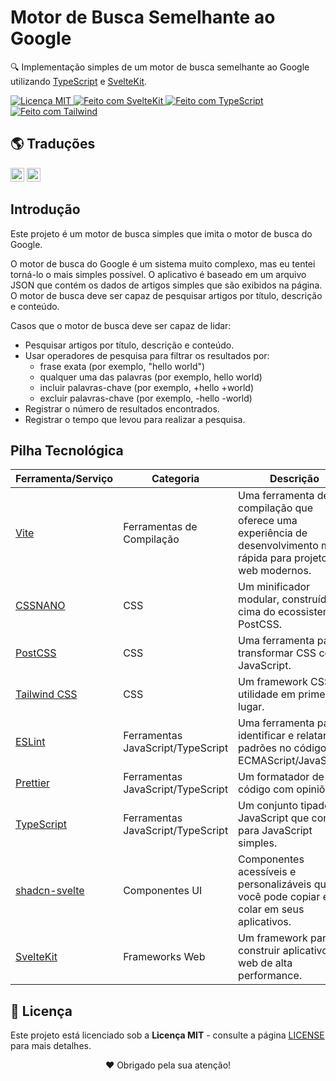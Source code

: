 # Motor de Busca Semelhante ao Google

🔍 Implementação simples de um motor de busca semelhante ao Google utilizando [TypeScript](https://www.typescriptlang.org/) e [SvelteKit](https://kit.svelte.dev/).

<p align="left">
  <a href="/LICENSE" title="Exibir a Licença MIT">
    <img src="https://img.shields.io/badge/License-MIT-blue.svg?style=for-the-badge" alt="Licença MIT">
  </a>
  <a href="https://kit.svelte.dev" title="Abrir o Site do SvelteKit">
    <img src="https://img.shields.io/badge/SvelteKit-4A4A55?style=for-the-badge&logo=svelte&logoColor=FF3E00" alt="Feito com SvelteKit" />
  </a>
  <a href="https://www.typescriptlang.org/docs" title="Abrir o Site do TypeScript">
    <img src="https://img.shields.io/badge/TypeScript-007ACC?style=for-the-badge&logo=typescript&logoColor=white" alt="Feito com TypeScript" />
  </a>
  <a href="https://tailwindcss.com" title="Abrir o Site do Tailwind">
    <img src="https://img.shields.io/badge/Tailwind-38B2AC?style=for-the-badge&logo=tailwind-css&logoColor=white" alt="Feito com Tailwind" />
  </a>
</p>

## 🌎 Traduções

<kbd>[<img title="English" alt="English" src="https://flagicons.lipis.dev/flags/4x3/us.svg" width="22">](/static/docs/translations/README.en.md)</kbd>
<kbd>[<img title="Português Brasileiro" alt="Português Brasileiro" src="https://flagicons.lipis.dev/flags/4x3/br.svg" width="22">](/static/docs/translations/README.pt.md)</kbd>

## Introdução

Este projeto é um motor de busca simples que imita o motor de busca do Google.

O motor de busca do Google é um sistema muito complexo, mas eu tentei torná-lo o mais simples possível. O aplicativo é baseado em um arquivo JSON que contém os dados de artigos simples que são exibidos na página. O motor de busca deve ser capaz de pesquisar artigos por título, descrição e conteúdo.

Casos que o motor de busca deve ser capaz de lidar:

- Pesquisar artigos por título, descrição e conteúdo.
- Usar operadores de pesquisa para filtrar os resultados por:
  - frase exata (por exemplo, "hello world")
  - qualquer uma das palavras (por exemplo, hello world)
  - incluir palavras-chave (por exemplo, +hello +world)
  - excluir palavras-chave (por exemplo, -hello -world)
- Registrar o número de resultados encontrados.
- Registrar o tempo que levou para realizar a pesquisa.

## Pilha Tecnológica

| Ferramenta/Serviço                              | Categoria                         | Descrição                                                                                                           |
| ----------------------------------------------- | --------------------------------- | ------------------------------------------------------------------------------------------------------------------- |
| [Vite](https://vitejs.dev/)                     | Ferramentas de Compilação         | Uma ferramenta de compilação que oferece uma experiência de desenvolvimento mais rápida para projetos web modernos. |
| [CSSNANO](https://cssnano.co/)                  | CSS                               | Um minificador modular, construído em cima do ecossistema PostCSS.                                                  |
| [PostCSS](https://postcss.org)                  | CSS                               | Uma ferramenta para transformar CSS com JavaScript.                                                                 |
| [Tailwind CSS](https://tailwindcss.com/)        | CSS                               | Um framework CSS de utilidade em primeiro lugar.                                                                    |
| [ESLint](https://eslint.org/)                   | Ferramentas JavaScript/TypeScript | Uma ferramenta para identificar e relatar padrões no código ECMAScript/JavaScript.                                  |
| [Prettier](https://prettier.io/)                | Ferramentas JavaScript/TypeScript | Um formatador de código com opiniões.                                                                               |
| [TypeScript](https://www.typescriptlang.org/)   | Ferramentas JavaScript/TypeScript | Um conjunto tipado de JavaScript que compila para JavaScript simples.                                               |
| [shadcn-svelte](https://www.shadcn-svelte.com/) | Componentes UI                    | Componentes acessíveis e personalizáveis que você pode copiar e colar em seus aplicativos.                          |
| [SvelteKit](https://kit.svelte.dev/)            | Frameworks Web                    | Um framework para construir aplicativos web de alta performance.                                                    |

## 📜 Licença

Este projeto está licenciado sob a **Licença MIT** - consulte a página [LICENSE](/LICENSE) para mais detalhes.

<p align="center">
 ❤️ Obrigado pela sua atenção!
</p>
